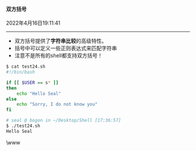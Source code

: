 #### 双方括号

2022年4月16日19:11:41

---

- 双方括号提供了**字符串比较**的高级特性。
- 括号中可以定义一些正则表达式来匹配字符串
- 注意不是所有的shell都支持双方括号！

```bash
$ cat test24.sh
#!/bin/bash

if [[ $USER == s* ]]
then
    echo "Hello Seal"
else
    echo "Sorry, I do not know you"
fi

# seal @ bogon in ~/Desktop/Shell [17:36:57]
$ ./test24.sh
Hello Seal
```



\www
